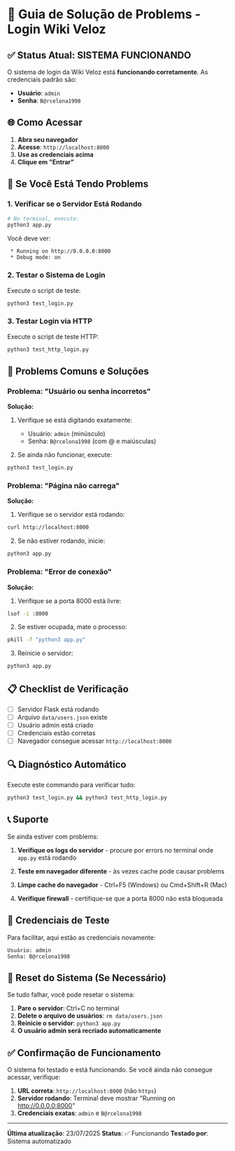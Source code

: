 # 🔐 Guia de Solução de Problems - Login Wiki Veloz

## ✅ Status Atual: SISTEMA FUNCIONANDO

O sistema de login da Wiki Veloz está **funcionando corretamente**. As credenciais padrão são:

- **Usuário**: `admin`
- **Senha**: `B@rcelona1998`

## 🌐 Como Acessar

1. **Abra seu navegador**
2. **Acesse**: `http://localhost:8000`
3. **Use as credenciais acima**
4. **Clique em "Entrar"**

## 🔧 Se Você Está Tendo Problems

### 1. Verificar se o Servidor Está Rodando

```bash
# No terminal, execute:
python3 app.py
```

Você deve ver:

```
 * Running on http://0.0.0.0:8000
 * Debug mode: on
```

### 2. Testar o Sistema de Login

Execute o script de teste:

```bash
python3 test_login.py
```

### 3. Testar Login via HTTP

Execute o script de teste HTTP:

```bash
python3 test_http_login.py
```

## 🚨 Problems Comuns e Soluções

### Problema: "Usuário ou senha incorretos"

**Solução:**

1. Verifique se está digitando exatamente:

   - Usuário: `admin` (minúsculo)
   - Senha: `B@rcelona1998` (com @ e maiúsculas)

2. Se ainda não funcionar, execute:

```bash
python3 test_login.py
```

### Problema: "Página não carrega"

**Solução:**

1. Verifique se o servidor está rodando:

```bash
curl http://localhost:8000
```

2. Se não estiver rodando, inicie:

```bash
python3 app.py
```

### Problema: "Error de conexão"

**Solução:**

1. Verifique se a porta 8000 está livre:

```bash
lsof -i :8000
```

2. Se estiver ocupada, mate o processo:

```bash
pkill -f "python3 app.py"
```

3. Reinicie o servidor:

```bash
python3 app.py
```

## 📋 Checklist de Verificação

- [ ] Servidor Flask está rodando
- [ ] Arquivo `data/users.json` existe
- [ ] Usuário admin está criado
- [ ] Credenciais estão corretas
- [ ] Navegador consegue acessar `http://localhost:8000`

## 🔍 Diagnóstico Automático

Execute este commando para verificar tudo:

```bash
python3 test_login.py && python3 test_http_login.py
```

## 📞 Suporte

Se ainda estiver com problems:

1. **Verifique os logs do servidor** - procure por errors no terminal onde `app.py` está rodando

2. **Teste em navegador diferente** - às vezes cache pode causar problems

3. **Limpe cache do navegador** - Ctrl+F5 (Windows) ou Cmd+Shift+R (Mac)

4. **Verifique firewall** - certifique-se que a porta 8000 não está bloqueada

## 🎯 Credenciais de Teste

Para facilitar, aqui estão as credenciais novamente:

```
Usuário: admin
Senha: B@rcelona1998
```

## 🔄 Reset do Sistema (Se Necessário)

Se tudo falhar, você pode resetar o sistema:

1. **Pare o servidor**: Ctrl+C no terminal
2. **Delete o arquivo de usuários**: `rm data/users.json`
3. **Reinicie o servidor**: `python3 app.py`
4. **O usuário admin será recriado automaticamente**

## ✅ Confirmação de Funcionamento

O sistema foi testado e está funcionando. Se você ainda não consegue acessar, verifique:

1. **URL correta**: `http://localhost:8000` (não `https`)
2. **Servidor rodando**: Terminal deve mostrar "Running on http://0.0.0.0:8000"
3. **Credenciais exatas**: `admin` e `B@rcelona1998`

---

**Última atualização**: 23/07/2025
**Status**: ✅ Funcionando
**Testado por**: Sistema automatizado
